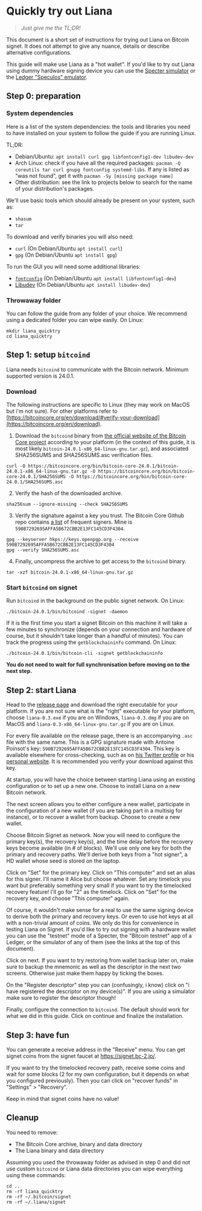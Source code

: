 # Quickly try out Liana

> *Just give me the TL;DR!*

This document is a short set of instructions for trying out Liana on Bitcoin signet. It does not attempt to
give any nuance, details or describe alternative configurations.

This guide will make use Liana as a "hot wallet". If you'd like to try out Liana using dummy
hardware signing device you can use the [Specter
simulator](https://github.com/cryptoadvance/specter-diy/blob/master/docs/simulator.md) or the
[Ledger "Speculos" emulator](https://github.com/LedgerHQ/speculos).


## Step 0: preparation

### System dependencies

Here is a list of the system dependencies: the tools and libraries you need to have installed on
your system to follow the guide if you are running Linux.

TL;DR:
- Debian/Ubuntu: `apt install curl gpg libfontconfig1-dev libudev-dev`
- Arch Linux: check if you have all the required packages: `pacman -Q coreutils tar curl gnupg fontconfig systemd-libs`.
If any is listed as "was not found", get it with `pacman -Sy [missing package name]`
- Other distribution: see the link to projects below to search for the name of your distribution's packages.

We'll use basic tools which should already be present on your system, such as:
- `shasum`
- `tar`

To download and verify binaries you will also need:
- `curl` (On Debian/Ubuntu `apt install curl`)
- `gpg` (On Debian/Ubuntu `apt install gpg`)

To run the GUI you will need some additional libraries:
- [`fontconfig`](https://www.freedesktop.org/wiki/Software/fontconfig/) (On Debian/Ubuntu `apt install libfontconfig1-dev`)
- [Libudev](https://www.freedesktop.org/software/systemd/man/libudev.html) (On Debian/Ubuntu `apt install libudev-dev`)

### Throwaway folder

You can follow the guide from any folder of your choice. We recommend using a dedicated folder you
can wipe easily. On Linux:
```
mkdir liana_quicktry
cd liana_quicktry
```


## Step 1: setup `bitcoind`

Liana needs `bitcoind` to communicate with the Bitcoin network. Minimum supported version is 24.0.1.

### Download

The following instructions are specific to Linux (they may work on MacOS but i'm not sure). For
other platforms refer to
[https://bitcoincore.org/en/download/#verify-your-download](https://bitcoincore.org/en/download).

1. Download the `bitcoind` binary from [the official website of the Bitcoin Core
project](https://bitcoincore.org/bin/bitcoin-core-24.0.1/) according to your platform (in the context
of this guide, it is most likely `bitcoin-24.0.1-x86_64-linux-gnu.tar.gz`), and associated SHA256SUMS and SHA256SUMS.asc verification files.
```
curl -O https://bitcoincore.org/bin/bitcoin-core-24.0.1/bitcoin-24.0.1-x86_64-linux-gnu.tar.gz -O https://bitcoincore.org/bin/bitcoin-core-24.0.1/SHA256SUMS -O https://bitcoincore.org/bin/bitcoin-core-24.0.1/SHA256SUMS.asc
```

2. Verify the hash of the downloaded archive.
```
sha256sum --ignore-missing --check SHA256SUMS
```

3. Verify the signature against a key you trust. The Bitcoin Core Github repo contains [a
list](https://github.com/bitcoin/bitcoin/blob/master/contrib/builder-keys/keys.txt) of frequent
signers. Mine is `590B7292695AFFA5B672CBB2E13FC145CD3F4304`.
```
gpg --keyserver hkps://keys.openpgp.org --receive 590B7292695AFFA5B672CBB2E13FC145CD3F4304
gpg --verify SHA256SUMS.asc
```

4. Finally, uncompress the archive to get access to the `bitcoind` binary.
```
tar -xzf bitcoin-24.0.1-x86_64-linux-gnu.tar.gz
```

### Start `bitcoind` on signet

Run `bitcoind` in the background on the public signet network. On Linux:
```
./bitcoin-24.0.1/bin/bitcoind -signet -daemon
```

If it is the first time you start a signet Bitcoin on this machine it will take a few minutes to
synchronize (depends on your connection and hardware of course, but it shouldn't take longer than a
handful of minutes). You can track the progress using the `getblockchaininfo` command. On Linux:
```
./bitcoin-24.0.1/bin/bitcoin-cli -signet getblockchaininfo
```

**You do not need to wait for full synchronisation before moving on to the next step.**


## Step 2: start Liana

Head to the [release page](https://github.com/wizardsardine/liana/releases) and download the right
executable for your platform. If you are not sure what is the "right" executable for your platform,
choose `liana-0.3.exe` if you are on Windows, `liana-0.3.dmg` if you are on MacOS and
`liana-0.3-x86_64-linux-gnu.tar.gz` if you are on Linux.

For every file available on the release page, there is an accompanying `.asc` file with the same
name. This is a GPG signature made with Antoine Poinsot's key:
`590B7292695AFFA5B672CBB2E13FC145CD3F4304`. This key is available elsewhere for cross-checking, such
as on [his Twitter profile](https://twitter.com/darosior) or his [personal
website](http://download.darosior.ninja/antoine_poinsot_0xE13FC145CD3F4304.txt). It is recommended
you verify your download against this key.

At startup, you will have the choice between starting Liana using an existing configuration or to
set up a new one. Choose to install Liana on a new Bitcoin network.

The next screen allows you to either configure a new wallet, participate in the configuration of a
new wallet (if you are taking part in a multisig for instance), or to recover a wallet from backup.
Choose to create a new wallet.

Choose Bitcoin Signet as network. Now you will need to configure the primary key(s), the recovery
key(s), and the time delay before the recovery keys become available (in # of blocks). We'll use
only one key for both the primary and recovery paths. We'll derive both keys from a "hot signer", a
HD wallet whose seed is stored on the laptop.

Click on "Set" for the primary key. Click on "This computer" and set an alias for this signer. I'll
name it Alice but choose whatever. Set any timelock you want but preferably something very small if
you want to try the timelocked recovery feature! I'll go for "2" as the timelock. Click on "Set" for
the recovery key, and choose "This computer" again.

Of course, it wouldn't make sense for a real to use the same signing device to derive both the
primary and recovery keys. Or even to use hot keys at all with a non-trivial amount of coins. We
only do this for convenience in testing Liana on Signet. If you'd like to try out signing with a
hardware wallet you can use the "testnet" mode of a Specter, the "Bitcoin testnet" app of a Ledger,
or the simulator of any of them (see the links at the top of this document).

Click on next. If you want to try restoring from wallet backup later on, make sure to backup the
mnemonic as well as the descriptor in the next two screens. Otherwise just make them happy by
ticking the boxes.

On the "Register descriptor" step you can (confusingly, i know) click on "i have registered the
descriptor on my device(s)". If you are using a simulator make sure to register the descriptor
though!

Finally, configure the connection to `bitcoind`. The default should work for what we did in this
guide. Click on continue and finalize the installation.


## Step 3: have fun

You can generate a receive address in the "Receive" menu. You can get signet coins from the signet
faucet at https://signet.bc-2.jp/.

If you want to try the timelocked recovery path, receive some coins and wait for some blocks (2 for
my own configuration, but it depends on what you configured previously). Then you can click on
"recover funds" in "Settings" > "Recovery".

Keep in mind that signet coins have no value!


## Cleanup

You need to remove:
- The Bitcoin Core archive, binary and data directory
- The Liana binary and data directory

Assuming you used the throwaway folder as advised in step 0 and did not use custom `bitcoind` or
Liana data directories you can wipe everything using these commands:
```
cd ..
rm -rf liana_quicktry
rm -rf ~/.bitcoin/signet
rm -rf ~/.liana/signet
```
